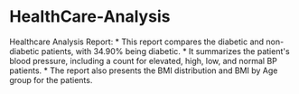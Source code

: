 # HealthCare-Analysis
Healthcare Analysis Report: * This report compares the diabetic and non-diabetic patients, with 34.90% being diabetic. * It summarizes the patient's blood pressure, including a count for elevated, high, low, and normal BP patients. * The report also presents the BMI distribution and BMI by Age group for the patients.

